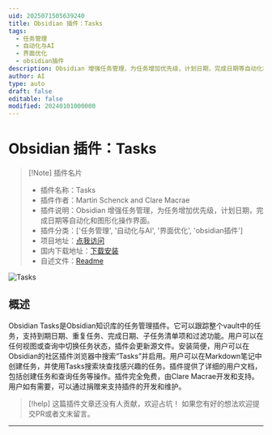 ```yaml
---
uid: 2025071505639240
title: Obsidian 插件：Tasks
tags:
  - 任务管理
  - 自动化与AI
  - 界面优化
  - obsidian插件
description: Obsidian 增强任务管理，为任务增加优先级，计划日期，完成日期等自动化和图形化操作界面。
author: AI
type: auto
draft: false
editable: false
modified: 20240101000000
---
```


# Obsidian 插件：Tasks

> [!Note] 插件名片
> - 插件名称：Tasks
> - 插件作者：Martin Schenck and Clare Macrae
> - 插件说明：Obsidian 增强任务管理，为任务增加优先级，计划日期，完成日期等自动化和图形化操作界面。
> - 插件分类：['任务管理', '自动化与AI', '界面优化', 'obsidian插件']
> - 项目地址：[点我访问](https://github.com/obsidian-tasks-group/obsidian-tasks)
> - 国内下载地址：[下载安装](https://pkmer.cn/products/plugin/pluginMarket/?obsidian-tasks-plugin)
> - 自述文件：[Readme](https://ghproxy.net/https://raw.githubusercontent.com/obsidian-tasks-group/obsidian-tasks/master/README.md)

![Tasks](https://cdn.pkmer.cn/covers/obsidian-tasks-plugin.PNG!pkmer)

## 概述

Obsidian Tasks是Obsidian知识库的任务管理插件。它可以跟踪整个vault中的任务，支持到期日期、重复任务、完成日期、子任务清单项和过滤功能。用户可以在任何视图或查询中切换任务状态，插件会更新源文件。安装简便，用户可以在Obsidian的社区插件浏览器中搜索“Tasks”并启用。用户可以在Markdown笔记中创建任务，并使用Tasks搜索块查找感兴趣的任务。插件提供了详细的用户文档，包括创建任务和查询任务等操作。插件完全免费，由Clare Macrae开发和支持。用户如有需要，可以通过捐赠来支持插件的开发和维护。


> [!help] 
> 这篇插件文章还没有人贡献，欢迎占坑！
> 如果您有好的想法欢迎提交PR或者文末留言。
> 

---


